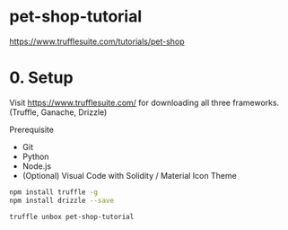 # pet-shop-tutorial

https://www.trufflesuite.com/tutorials/pet-shop

# 0. Setup

Visit https://www.trufflesuite.com/ for downloading all three frameworks. (Truffle, Ganache, Drizzle)

Prerequisite
- Git
- Python
- Node.js
- (Optional) Visual Code with Solidity / Material Icon Theme 

```bash
npm install truffle -g
npm install drizzle --save

truffle unbox pet-shop-tutorial
```